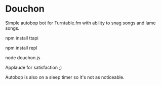 Douchon
=======

Simple autobop bot for Turntable.fm with ability to snag songs and lame songs.

npm install ttapi

npm install repl

node douchon.js

Applaude for satisfaction ;)
   
Autobop is also on a sleep timer so it's not as noticeable.  
